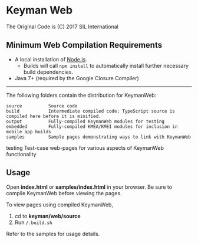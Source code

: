 # Keyman Web
The Original Code is (C) 2017 SIL International

## Minimum Web Compilation Requirements

* A local installation of [Node.js](https://nodejs.org/).
	* Builds will call `npm install` to automatically install further necessary build dependencies.
* Java 7+ (required by the Google Closure Compiler)

**********************************************************************

The following folders contain the distribution for KeymanWeb:

	source			Source code
	build			Intermediate compiled code; TypeScript source is compiled here before it is minified.
	output			Fully-compiled KeymanWeb modules for testing
	embedded		Fully-compiled KMEA/KMEI modules for inclusion in mobile app builds
	samples			Sample pages demonstrating ways to link with KeymanWeb
  testing     Test-case web-pages for various aspects of KeymanWeb functionality

## Usage
Open **index.html** or **samples/index.html** in your browser. Be sure to compile KeymanWeb before viewing the pages.

To view pages using compiled KeymanWeb,
1. cd to **keyman/web/source**
2. Run `/.build.sh`

Refer to the samples for usage details.
